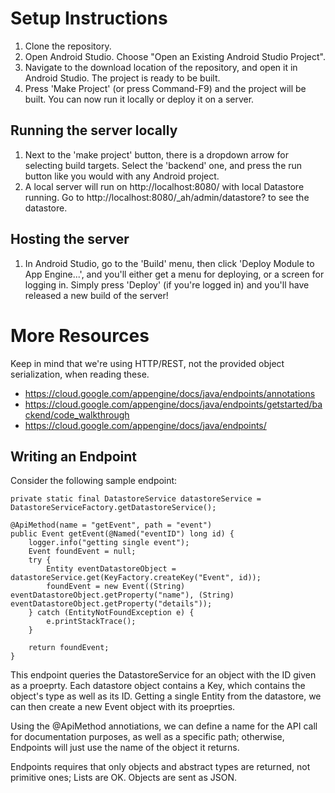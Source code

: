 # Setup Instructions

1. Clone the repository.
2. Open Android Studio. Choose "Open an Existing Android Studio Project".
3. Navigate to the download location of the repository, and open it in Android Studio. The project is ready to be built.
4. Press 'Make Project' (or press Command-F9) and the project will be built. You can now run it locally or deploy it on a server.


## Running the server locally

1. Next to the 'make project' button, there is a dropdown arrow for selecting build targets. Select the 'backend' one, and press the run button like you would with any Android project.
2. A local server will run on http://localhost:8080/ with local Datastore running. Go to http://localhost:8080/_ah/admin/datastore? to see the datastore.


## Hosting the server

1. In Android Studio, go to the 'Build' menu, then click 'Deploy Module to App Engine...', and you'll either get a menu for deploying, or a screen for logging in. Simply press 'Deploy' (if you're logged in) and you'll have released a new build of the server!


# More Resources
Keep in mind that we're using HTTP/REST, not the provided object serialization, when reading these.

* https://cloud.google.com/appengine/docs/java/endpoints/annotations
* https://cloud.google.com/appengine/docs/java/endpoints/getstarted/backend/code_walkthrough
* https://cloud.google.com/appengine/docs/java/endpoints/


## Writing an Endpoint

Consider the following sample endpoint:

    private static final DatastoreService datastoreService = DatastoreServiceFactory.getDatastoreService();

    @ApiMethod(name = "getEvent", path = "event")
    public Event getEvent(@Named("eventID") long id) {
        logger.info("getting single event");
        Event foundEvent = null;
        try {
            Entity eventDatastoreObject = datastoreService.get(KeyFactory.createKey("Event", id));
            foundEvent = new Event((String) eventDatastoreObject.getProperty("name"), (String) eventDatastoreObject.getProperty("details"));
        } catch (EntityNotFoundException e) {
            e.printStackTrace();
        }

        return foundEvent;
    }

This endpoint queries the DatastoreService for an object with the ID given as a proeprty. Each datastore object contains a Key, which contains the object's type as well as its ID. Getting a single Entity from the datastore, we can then create a new Event object with its proeprties.

Using the @ApiMethod annotiations, we can define a name for the API call for documentation purposes, as well as a specific path; otherwise, Endpoints will just use the name of the object it returns.

Endpoints requires that only objects and abstract types are returned, not primitive ones; Lists are OK. Objects are sent as JSON.
